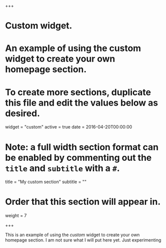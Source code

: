 +++
# Custom widget.
# An example of using the custom widget to create your own homepage section.
# To create more sections, duplicate this file and edit the values below as desired.
widget = "custom"
active = true
date = 2016-04-20T00:00:00

# Note: a full width section format can be enabled by commenting out the `title` and `subtitle` with a `#`.
 title = "My custom section"
 subtitle = ""

# Order that this section will appear in.
weight = 7

+++

This is an example of using the *custom* widget to create your own homepage section.
I am not sure what I will put here yet. Just experimenting

